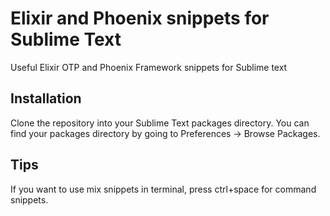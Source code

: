 # Elixir and Phoenix snippets for Sublime Text

Useful Elixir OTP and Phoenix Framework snippets for Sublime text

## Installation

Clone the repository into your Sublime Text packages directory. You can find your packages directory by going to Preferences -> Browse Packages.

## Tips

If you want to use mix snippets in terminal, press ctrl+space for command snippets.


